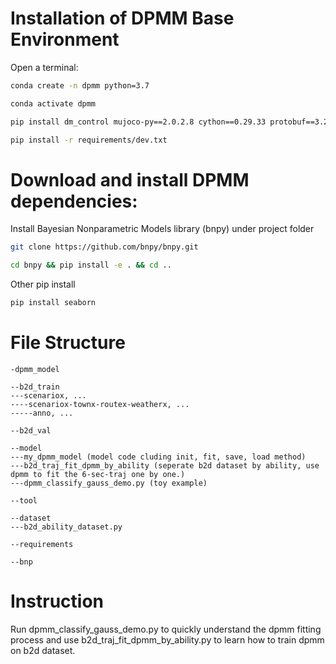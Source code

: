 # Installation of DPMM Base Environment

Open a terminal:
```bash
conda create -n dpmm python=3.7

conda activate dpmm

pip install dm_control mujoco-py==2.0.2.8 cython==0.29.33 protobuf==3.20.0 gym==0.20.0

pip install -r requirements/dev.txt
```

# Download and install DPMM dependencies:


Install Bayesian Nonparametric Models library (bnpy) under project folder

```bash
git clone https://github.com/bnpy/bnpy.git

cd bnpy && pip install -e . && cd ..
```

Other pip install
```bash
pip install seaborn
```

# File Structure

```
-dpmm_model

--b2d_train
---scenariox, ...
----scenariox-townx-routex-weatherx, ...
-----anno, ...

--b2d_val

--model
---my_dpmm_model (model code cluding init, fit, save, load method)
---b2d_traj_fit_dpmm_by_ability (seperate b2d dataset by ability, use dpmm to fit the 6-sec-traj one by one.)
---dpmm_classify_gauss_demo.py (toy example)

--tool

--dataset
---b2d_ability_dataset.py

--requirements

--bnp

```

# Instruction
Run dpmm_classify_gauss_demo.py to quickly understand the dpmm fitting process and use b2d_traj_fit_dpmm_by_ability.py to learn how to train dpmm on b2d dataset.